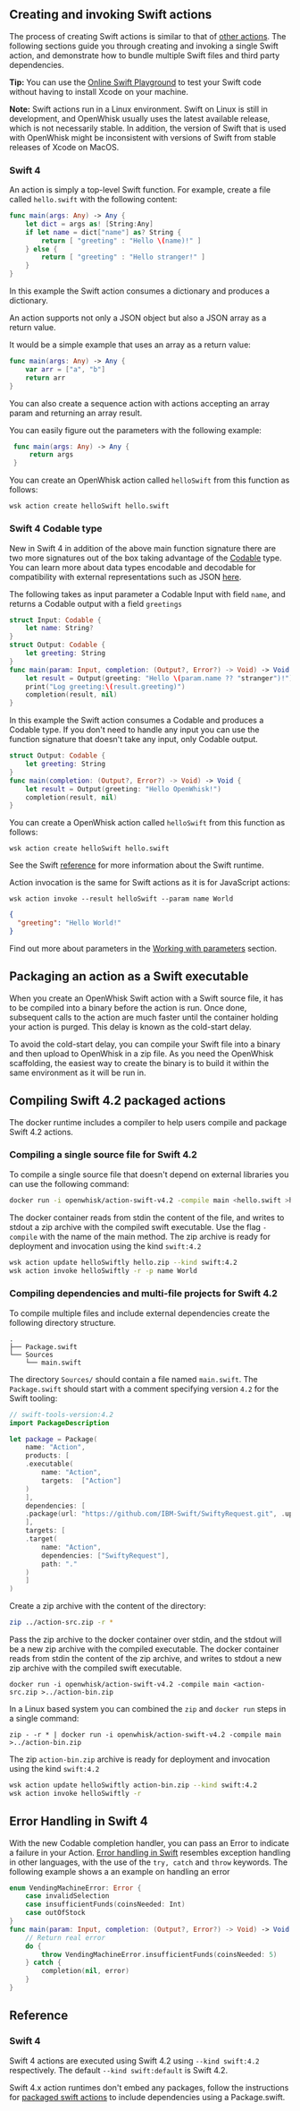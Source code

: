 <!--
#
# Licensed to the Apache Software Foundation (ASF) under one or more
# contributor license agreements.  See the NOTICE file distributed with
# this work for additional information regarding copyright ownership.
# The ASF licenses this file to You under the Apache License, Version 2.0
# (the "License"); you may not use this file except in compliance with
# the License.  You may obtain a copy of the License at
#
#     http://www.apache.org/licenses/LICENSE-2.0
#
# Unless required by applicable law or agreed to in writing, software
# distributed under the License is distributed on an "AS IS" BASIS,
# WITHOUT WARRANTIES OR CONDITIONS OF ANY KIND, either express or implied.
# See the License for the specific language governing permissions and
# limitations under the License.
#
-->

## Creating and invoking Swift actions

The process of creating Swift actions is similar to that of [other actions](actions.md#the-basics).
The following sections guide you through creating and invoking a single Swift action,
and demonstrate how to bundle multiple Swift files and third party dependencies.

**Tip:** You can use the [Online Swift Playground](http://online.swiftplayground.run) to test your Swift code without having to install Xcode on your machine.

**Note:** Swift actions run in a Linux environment. Swift on Linux is still in development,
and OpenWhisk usually uses the latest available release, which is not necessarily stable.
In addition, the version of Swift that is used with OpenWhisk might be inconsistent with versions
of Swift from stable releases of Xcode on MacOS.

### Swift 4
An action is simply a top-level Swift function. For example, create a file called
`hello.swift` with the following content:

```swift
func main(args: Any) -> Any {
    let dict = args as! [String:Any]
    if let name = dict["name"] as? String {
        return [ "greeting" : "Hello \(name)!" ]
    } else {
        return [ "greeting" : "Hello stranger!" ]
    }
}
```
In this example the Swift action consumes a dictionary and produces a dictionary.

An action supports not only a JSON object but also a JSON array as a return value.

It would be a simple example that uses an array as a return value:

```swift
func main(args: Any) -> Any {
    var arr = ["a", "b"]
    return arr
}
```

You can also create a sequence action with actions accepting an array param and returning an array result.

You can easily figure out the parameters with the following example:

```swift
 func main(args: Any) -> Any {
     return args
 }
```

You can create an OpenWhisk action called `helloSwift` from this function as
follows:

```
wsk action create helloSwift hello.swift
```

### Swift 4 Codable type

New in Swift 4 in addition of the above main function signature there are two more signatures out of the box taking advantage of the [Codable](https://developer.apple.com/documentation/swift/codable) type. You can learn more about data types encodable and decodable for compatibility with external representations such as JSON [here](https://developer.apple.com/documentation/foundation/archives_and_serialization/encoding_and_decoding_custom_types).

The following takes as input parameter a Codable Input with field `name`, and returns a Codable output with a field `greetings`
```swift
struct Input: Codable {
    let name: String?
}
struct Output: Codable {
    let greeting: String
}
func main(param: Input, completion: (Output?, Error?) -> Void) -> Void {
    let result = Output(greeting: "Hello \(param.name ?? "stranger")!")
    print("Log greeting:\(result.greeting)")
    completion(result, nil)
}
```
In this example the Swift action consumes a Codable and produces a Codable type.
If you don't need to handle any input you can use the function signature that doesn't take any input, only Codable output.
```swift
struct Output: Codable {
    let greeting: String
}
func main(completion: (Output?, Error?) -> Void) -> Void {
    let result = Output(greeting: "Hello OpenWhisk!")
    completion(result, nil)
}
```


You can create a OpenWhisk action called `helloSwift` from this function as
follows:

```
wsk action create helloSwift hello.swift
```


See the Swift [reference](#reference.md) for more information about the Swift runtime.

Action invocation is the same for Swift actions as it is for JavaScript actions:

```
wsk action invoke --result helloSwift --param name World
```

```json
{
  "greeting": "Hello World!"
}
```

Find out more about parameters in the [Working with parameters](./parameters.md) section.

## Packaging an action as a Swift executable

When you create an OpenWhisk Swift action with a Swift source file, it has to be compiled into a binary before the action is run. Once done, subsequent calls to the action are much faster until the container holding your action is purged. This delay is known as the cold-start delay.

To avoid the cold-start delay, you can compile your Swift file into a binary and then upload to OpenWhisk in a zip file. As you need the OpenWhisk scaffolding, the easiest way to create the binary is to build it within the same environment as it will be run in.

## Compiling Swift 4.2 packaged actions

The docker runtime includes a compiler to help users compile and package Swift 4.2 actions.

### Compiling a single source file for Swift 4.2

To compile a single source file that doesn't depend on external libraries you can use the following command:
```bash
docker run -i openwhisk/action-swift-v4.2 -compile main <hello.swift >hello.zip
```
The docker container reads from stdin the content of the file, and writes to stdout a zip archive with the compiled swift executable.
Use the flag `-compile` with the name of the main method.
The zip archive is ready for deployment and invocation using the kind `swift:4.2`
```bash
wsk action update helloSwiftly hello.zip --kind swift:4.2
wsk action invoke helloSwiftly -r -p name World
```

### Compiling dependencies and multi-file projects for Swift 4.2

To compile multiple files and include external dependencies create the following directory structure.
```
.
├── Package.swift
└── Sources
    └── main.swift
```
The directory `Sources/` should contain a file named `main.swift`.
The `Package.swift` should start with a comment specifying version `4.2` for the Swift tooling:
```swift
// swift-tools-version:4.2
import PackageDescription

let package = Package(
    name: "Action",
    products: [
    .executable(
        name: "Action",
        targets:  ["Action"]
    )
    ],
    dependencies: [
    .package(url: "https://github.com/IBM-Swift/SwiftyRequest.git", .upToNextMajor(from: "1.0.0"))
    ],
    targets: [
    .target(
        name: "Action",
        dependencies: ["SwiftyRequest"],
        path: "."
    )
    ]
)
```

Create a zip archive with the content of the directory:
```bash
zip ../action-src.zip -r *
```
Pass the zip archive to the docker container over stdin, and the stdout will be a new zip archive with the compiled executable.
The docker container reads from stdin the content of the zip archive, and writes to stdout a  new zip archive with the compiled swift executable.
```
docker run -i openwhisk/action-swift-v4.2 -compile main <action-src.zip >../action-bin.zip
```
In a Linux based system you can combined the `zip` and `docker run` steps in a single command:
```
zip - -r * | docker run -i openwhisk/action-swift-v4.2 -compile main >../action-bin.zip
```

The zip `action-bin.zip` archive is ready for deployment and invocation using the kind `swift:4.2`
```bash
wsk action update helloSwiftly action-bin.zip --kind swift:4.2
wsk action invoke helloSwiftly -r
```

## Error Handling in Swift 4

With the new Codable completion handler, you can pass an Error to indicate a failure in your Action.
[Error handling in Swift](https://developer.apple.com/library/content/documentation/Swift/Conceptual/Swift_Programming_Language/ErrorHandling.html) resembles exception handling in other languages, with the use of the `try, catch` and `throw` keywords.
The following example shows a an example on handling an error
```swift
enum VendingMachineError: Error {
    case invalidSelection
    case insufficientFunds(coinsNeeded: Int)
    case outOfStock
}
func main(param: Input, completion: (Output?, Error?) -> Void) -> Void {
    // Return real error
    do {
        throw VendingMachineError.insufficientFunds(coinsNeeded: 5)
    } catch {
        completion(nil, error)
    }
}
```

## Reference

### Swift 4
Swift 4 actions are executed using Swift 4.2 using `--kind swift:4.2` respectively.
The default `--kind swift:default` is Swift 4.2.

Swift 4.x action runtimes don't embed any packages, follow the instructions for [packaged swift actions](./actions.md#packaging-an-action-as-a-swift-executable) to include dependencies using a Package.swift.
